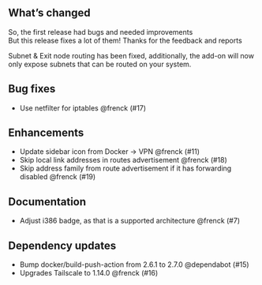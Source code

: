 ## What’s changed

So, the first release had bugs and needed improvements  
But this release fixes a lot of them! Thanks for the feedback and reports  

Subnet & Exit node routing has been fixed, additionally, the add-on will now only expose subnets that can be routed on your system.

##  Bug fixes

-  Use netfilter for iptables @frenck (#17)

##  Enhancements

-  Update sidebar icon from Docker -> VPN @frenck (#11)
-  Skip local link addresses in routes advertisement @frenck (#18)
-  Skip address family from route advertisement if it has forwarding disabled @frenck (#19)

##  Documentation

-  Adjust i386 badge, as that is a supported architecture @frenck (#7)

##  Dependency updates

- Bump docker/build-push-action from 2.6.1 to 2.7.0 @dependabot (#15)
-  Upgrades Tailscale to 1.14.0 @frenck (#16)
